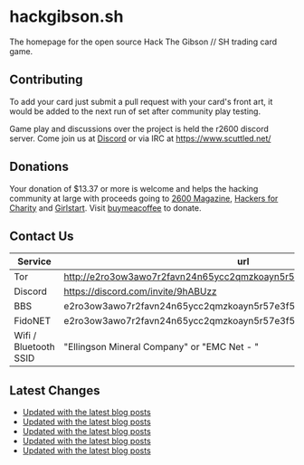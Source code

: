 # hackgibson.sh
The homepage for the open source Hack The Gibson // SH trading card game.


## Contributing

To add your card just submit a pull request with your card's front art, it would be added to the next run of set after community play testing.

Game play and discussions over the project is held the r2600 discord server. Come join us at [Discord](https://discord.com/invite/9hABUzz) or via IRC at https://www.scuttled.net/


## Donations

Your donation of $13.37 or more is welcome and helps the hacking community at large with proceeds going to [2600 Magazine](https://2600.com/), [Hackers for Charity](https://hackersforcharity.org) and [Girlstart](https://girlstart.org).  Visit [buymeacoffee](https://www.buymeacoffee.com/hackgibson.sh) to donate.


## Contact Us

Service | url
-|-
Tor | http://e2ro3ow3awo7r2favn24n65ycc2qmzkoayn5r57e3f56nvjwdcgg32ad.onion
Discord | https://discord.com/invite/9hABUzz
BBS | e2ro3ow3awo7r2favn24n65ycc2qmzkoayn5r57e3f56nvjwdcgg32ad.onion:23
FidoNET | e2ro3ow3awo7r2favn24n65ycc2qmzkoayn5r57e3f56nvjwdcgg32ad.onion:24554
Wifi / Bluetooth SSID | "Ellingson Mineral Company" or "EMC Net - <fidonet address>"

## Latest Changes
<!-- BLOG-POST-LIST:START -->
- [Updated with the latest blog posts](https://github.com/DFW2600/hackgibson.sh/commit/5f2da00657eb89d58d3ca91526d0a5f3f7bae527)
- [Updated with the latest blog posts](https://github.com/DFW2600/hackgibson.sh/commit/5e88bd2f648ac3b7a834b7f11b412ce80750dc87)
- [Updated with the latest blog posts](https://github.com/DFW2600/hackgibson.sh/commit/cc97e0589098b8cebb66e58e205a6a1b05a083be)
- [Updated with the latest blog posts](https://github.com/DFW2600/hackgibson.sh/commit/7d1a40e6fad93f94c8d9e89d35448922317e6e3a)
- [Updated with the latest blog posts](https://github.com/DFW2600/hackgibson.sh/commit/cb5b27ada3aed6fd6bf4af65f45ca78dae59bcc1)
<!-- BLOG-POST-LIST:END -->
